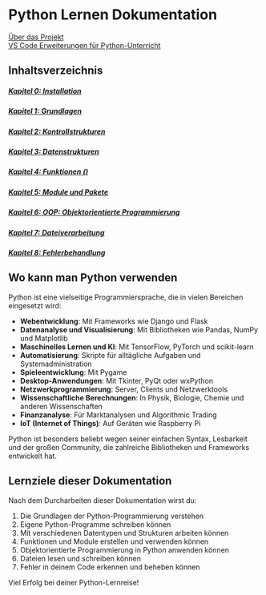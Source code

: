 # Python Lernen Dokumentation

[Über das Projekt](https://github.com/vsvito420/python3)  
[VS Code Erweiterungen für Python-Unterricht](/.vscode/extensions.md)

## Inhaltsverzeichnis

##### [Kapitel 0: Installation ](Kapitel_0.md)
##### [Kapitel 1: Grundlagen](../Kapitel_1/Kapitel_1.md)
##### [Kapitel 2: Kontrollstrukturen](../Kapitel_2/Kapitel_2.md)
##### [Kapitel 3: Datenstrukturen](../Kapitel_3/Kapitel_3.md)
##### [Kapitel 4: Funktionen () ](../Kapitel_4/Kapitel_4.md)
##### [Kapitel 5: Module und Pakete](../Kapitel_5/Kapitel_5.md)
##### [Kapitel 6: OOP: Objektorientierte Programmierung](../Kapitel_6/)
##### [Kapitel 7: Dateiverarbeitung](../Kapitel_7/Kapitel_7.md)
##### [Kapitel 8: Fehlerbehandlung](../Kapitel_8/Kapitel_8.md)

## Wo kann man Python verwenden

Python ist eine vielseitige Programmiersprache, die in vielen Bereichen eingesetzt wird:

- **Webentwicklung**: Mit Frameworks wie Django und Flask
- **Datenanalyse und Visualisierung**: Mit Bibliotheken wie Pandas, NumPy und Matplotlib
- **Maschinelles Lernen und KI**: Mit TensorFlow, PyTorch und scikit-learn
- **Automatisierung**: Skripte für alltägliche Aufgaben und Systemadministration
- **Spieleentwicklung**: Mit Pygame
- **Desktop-Anwendungen**: Mit Tkinter, PyQt oder wxPython
- **Netzwerkprogrammierung**: Server, Clients und Netzwerktools
- **Wissenschaftliche Berechnungen**: In Physik, Biologie, Chemie und anderen Wissenschaften
- **Finanzanalyse**: Für Marktanalysen und Algorithmic Trading
- **IoT (Internet of Things)**: Auf Geräten wie Raspberry Pi

Python ist besonders beliebt wegen seiner einfachen Syntax, Lesbarkeit und der großen Community, die zahlreiche Bibliotheken und Frameworks entwickelt hat.

## Lernziele dieser Dokumentation

Nach dem Durcharbeiten dieser Dokumentation wirst du:

1. Die Grundlagen der Python-Programmierung verstehen
2. Eigene Python-Programme schreiben können
3. Mit verschiedenen Datentypen und Strukturen arbeiten können
4. Funktionen und Module erstellen und verwenden können
5. Objektorientierte Programmierung in Python anwenden können
6. Dateien lesen und schreiben können
7. Fehler in deinem Code erkennen und beheben können

Viel Erfolg bei deiner Python-Lernreise!
